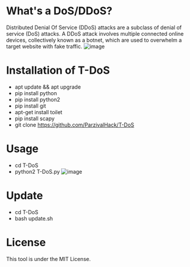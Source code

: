 # What's a DoS/DDoS?
Distributed Denial Of Service (DDoS) attacks are a subclass of denial of service (DoS) attacks. A DDoS attack involves multiple connected online devices, collectively known as a botnet, which are used to overwhelm a target website with fake traffic.
![image](https://user-images.githubusercontent.com/82817793/205043846-76593365-e265-40f9-9431-846f0398a9aa.png)

# Installation of T-DoS
* apt update && apt upgrade
* pip install python
* pip install python2
* pip install git
* apt-get install toilet
* pip install scapy
* git clone https://github.com/ParzivalHack/T-DoS

# Usage
* cd T-DoS
* python2 T-DoS.py
![image](https://user-images.githubusercontent.com/82817793/205044426-c1189d3c-ada5-4800-9be6-775a2bbbf3a9.png)


# Update
* cd T-DoS
* bash update.sh

# License
This tool is under the MIT License.
